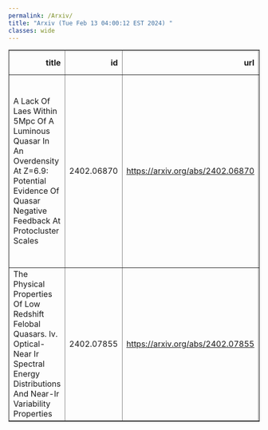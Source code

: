 ```yaml
---
permalink: /Arxiv/
title: "Arxiv (Tue Feb 13 04:00:12 EST 2024) "
classes: wide
---
```

<table border="1" class="dataframe">
  <thead>
    <tr style="text-align: right;">
      <th>title</th>
      <th>id</th>
      <th>url</th>
      <th>authors</th>
      <th>Local Authors</th>
    </tr>
  </thead>
  <tbody>
    <tr>
      <td>A Lack Of Laes Within 5Mpc Of A Luminous Quasar In An Overdensity At   Z=6.9: Potential Evidence Of Quasar Negative Feedback At Protocluster Scales</td>
      <td>2402.06870</td>
      <td><a href="https://arxiv.org/abs/2402.06870" target="_blank">https://arxiv.org/abs/2402.06870</a></td>
      <td>Trystan S. Lambert, R. J. Assef, C. Mazzucchelli, E. Bañados, M. Aravena, F. Barrientos, J. González-López, W. Hu, L. Infante, S. Malhotra, C. Moya-Sierralta, J. Rhoads, F. Valdes, J. Wang, I. G. B. Wold, Z. Zheng</td>
      <td>Ji Wang</td>
    </tr>
    <tr>
      <td>The Physical Properties Of Low Redshift Felobal Quasars. Iv.   Optical-Near Ir Spectral Energy Distributions And Near-Ir Variability   Properties</td>
      <td>2402.07855</td>
      <td><a href="https://arxiv.org/abs/2402.07855" target="_blank">https://arxiv.org/abs/2402.07855</a></td>
      <td>Karen M. Leighly, Hyunseop Choi, Michael Eracleous, Donald M. Terndrup, Sarah C. Gallagher, Gordon T. Richards</td>
      <td>Donald Terndrup</td>
    </tr>
  </tbody>
</table>